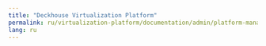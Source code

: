 ```yaml
---
title: "Deckhouse Virtualization Platform"
permalink: ru/virtualization-platform/documentation/admin/platform-management/storage/csi_yadro.html
lang: ru
---
```

